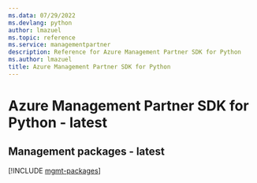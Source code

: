 ```yaml
---
ms.data: 07/29/2022
ms.devlang: python
author: lmazuel
ms.topic: reference
ms.service: managementpartner
description: Reference for Azure Management Partner SDK for Python
ms.author: lmazuel
title: Azure Management Partner SDK for Python
---
```

# Azure Management Partner SDK for Python - latest

## Management packages - latest
[!INCLUDE [mgmt-packages](management-partner-mgmt-index.md)]